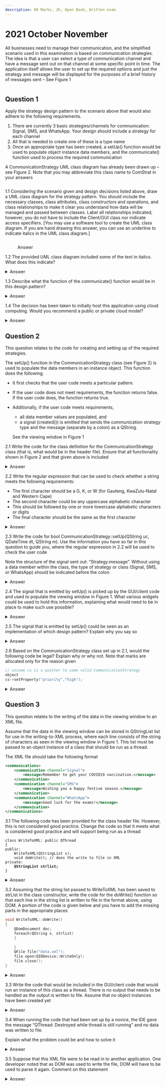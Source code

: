 ```yaml
---
description: 80 Marks, 2h, Open Book, Written exam
---
```


# 2021 October November

All businesses need to manage their communication, and the simplified scenario used in this examination is based on communication strategies. The idea is that a user can select a type of communication channel and have a message sent out on that channel at some specific point in time. The application itself allows the user to set up the required options and just the strategy and message will be displayed for the purposes of a brief history of messages sent – See Figure 1

<figure><img src="https://i.imgur.com/tn5i7kd.png" alt=""><figcaption></figcaption></figure>

## Question 1

Apply the strategy design pattern to the scenario above that would also adhere to the following requirements.

1. There are currently 3 basic strategies/channels for communication: Signal, SMS, and WhatsApp. Your design should include a strategy for each channel
2. All that is needed to create one of these is a type name
3. Once an appropriate type has been created, a setUp() function would be used to populate object instance data members, and the communicate() function used to process the required communication

A CommunicationStrategy UML class diagram has already been drawn up – see Figure 2. Note that you may abbreviate this class name to ComStrat in your answers

<figure><img src="https://i.imgur.com/82gnsBu.png" alt=""><figcaption></figcaption></figure>

1.1 Considering the scenario given and design decisions listed above, draw a UML class diagram for the strategy pattern. You should include the necessary classes, class attributes, class constructors and operations, and class relationships to make it clear you understand how data will be managed and passed between classes. Label all relationships indicated; however, you do not have to include the Client/GUI class nor indicate access specifiers. \[You may use a software tool to create the UML class diagram. If you are hand drawing this answer, you can use an underline to indicate italics in the UML class diagram.]

<figure><img src="https://i.imgur.com/bZmzA0d.png" alt=""><figcaption><p>Answer</p></figcaption></figure>

1.2 The provided UML class diagram included some of the text in italics. What does this indicate?

<details>

<summary>Answer</summary>

* The class is abstract
* The method is pure virtual

</details>

1.3 Describe what the function of the communicate() function would be in this design pattern?

<details>

<summary>Answer</summary>

* Base class - Abstract, no implementation
* Derived classes - Implement actual sending of messages on appropriate platform

</details>

1.4 The decision has been taken to initially host this application using cloud computing. Would you recommend a public or private cloud model?

<details>

<summary>Answer</summary>

Public cloud: No capital expenditure, low initial cost and rapid deployment

</details>

## Question 2

This question relates to the code for creating and setting up of the required strategies.

The setUp() function in the CommunicationStrategy class (see Figure 2) is used to populate the data members in an instance object. This function does the following.&#x20;

* It first checks that the user code meets a particular pattern.
* If the user code does not meet requirements, the function returns false. If the user code does, the function returns true.
*   Additionally, if the user code meets requirements,&#x20;

    * all data member values are populated, and
    * a signal (created()) is emitted that sends the communication strategy type and the message (separate by a colon) as a QString.&#x20;

    See the viewing window in Figure 1

2.1 Write the code for the class definition for the CommunicationStrategy class (that is, what would be in the header file). Ensure that all functionality shown in Figure 2 and that given above is included

<details>

<summary>Answer</summary>

```cpp
//Definition
	class CommunicationStrategy : public QObject{
		Q_OBJECT
	public:
		CommunicationStrategy(QObject *parent = null);
		bool setUp(QString uc, QDateTime dt, QString m);
		virtual void communicate() = 0;
	signals:
		void created(QString);
	private:
		QString userCode;
		QDateTime send;
		QString message;
	};

```

</details>

2.2 Write the regular expression that can be used to check whether a string meets the following requirements:

* The first character should be a G, K, or W (for Gauteng, KwaZulu-Natal and Western Cape)
* The second character could be any uppercase alphabetic character
* This should be followed by one or more lowercase alphabetic characters or digits
* The final character should be the same as the first character

<details>

<summary>Answer</summary>

"(\[GKW])(\[A-Z])(\[a-z\d]+)\1"

</details>

2.3 Write the code for bool CommunicationStrategy::setUp(QString uc, QDateTime dt, QString m). Use the information you have so far in this question to guide you, where the regular expression in 2.2 will be used to check the user code

Note the structure of the signal sent out: “Strategy:message”. Without using a data member within the class, the type of strategy or class (Signal, SMS, or WhatsApp) should be indicated before the colon

<details>

<summary>Answer</summary>

```cpp
bool CommunicationStrategy::setUp(QString uc, QDateTime dt, QString m){
    QRegularExpression re("([GKW])([A-Z])([a-z\d]+)\1");
    QRegularExpressionMatch match(re.match(uc));
    
    if(match.hasMatch()){
        userCode = uc;
        send = dt;
        message = m;
        
        QString strategy(this->metaObject()->className());
        emit created((strategy+":"+m));
        return true;
    }
    return false;
}
```

</details>

2.4 The signal that is emitted by setUp() is picked up by the GUI/client code and used to populate the viewing window in Figure 1. What various widgets could be used to hold this information, explaining what would need to be in place to make such use possible?

<details>

<summary>Answer</summary>

* QTextEdit / QPlainTextEdit - Can be used directly
* QListWidget - Convenience class, model and view combined
* QTableView - Requires a suitable model (QStandardItemModel) to be linked to the view

</details>

2.5 The signal that is emitted by setUp() could be seen as an implementation of which design pattern? Explain why you say so

<details>

<summary>Answer</summary>

* QT's Signals and Slots is an implementation of the Observer Pattern
* CommunicationStrategy object is the 'observed' object that notifies when something happens
* Other connected objects are the 'Observers' that react / respond to the signal emitted by setup()

</details>

2.6 Based on the CommunicationStrategy class set up in 2.1, would the following code be legal? Explain why or why not. Note that marks are allocated only for the reason given

```cpp
// assume cs is a pointer to some valid CommunicationStrategy
object
cs->setProperty("priority","high");
```

<details>

<summary>Answer</summary>

* Yes, it is legal
* CommunicationStrategy inherits QObject, so properties can be set
* No fixed properties defined, so would set a dynamic property named "priority"

</details>

## Question 3

This question relates to the writing of the data in the viewing window to an XML file.&#x20;

Assume that the data in the viewing window can be stored in QStringList list for use in the writing-to-XML process, where each line consists of the string of characters as seen in the viewing window in Figure 1. This list must be passed to an object instance of a class that should be run as a thread.&#x20;

The XML file should take the following format

```xml
<communications>
    <communication channel="Signal">
        <message>Remember to get your COVID19 vaccination.</message>
    </communication>
    <communication channel="SMS">
        <message>Wishing you a happy festive season.</message>
    </communication>
    <communication channel="WhatsApp">
        <message>Good luck for the exams!</message>
    </communication>
</communications>
```

3.1 The following code has been provided for the class header file. However, this is not considered good practice. Change the code so that it meets what is considered good practice and will support being run as a thread

<pre class="language-cpp"><code class="lang-cpp">class WriteToXML: public QThread
{
public:
    WriteToXML(QStringList s);
    void doWrite(); // does the write to file in XML
private:
<strong>    QStringList strlist;
</strong>}
</code></pre>

<details>

<summary>Answer</summary>

```cpp
class WriteToXML : public QObject{
    Q_OBJECT
public:
    WriteToXML(QStringList s);
public slots:
    void doWrite(); //Writes to file in XML
signals:
    void finished();
private:
    QStringList strList;
};
```

</details>

3.2 Assuming that the string list passed to WriteToXML has been saved to strList in the class constructor, write the code for the doWrite() function so that each line in the string list is written to file in the format above, using DOM. A portion of the code is given below and you have to add the missing parts in the appropriate places

```cpp
void WriteToXML::doWrite()
{
    QDomDocument doc;
    foreach(QString s, strlist)
    {
    
    }
    QFile file("data.xml");
    file.open(QIODevice::WriteOnly);
    file.close();
}
```

<details>

<summary>Answer</summary>

```cpp
void WriteToXML::doWrite(){
	QDomDocument doc;
	QDomElement root = doc.createElement("communications");
	doc.appendChild(root);
	
	foreach(QString s, strlist){
		QStringList listSplit = s.split(":");
		QDomElement channel = doc.createElement("communication");
		channel.setAttribute("channel", listSplit[0]);
		QDomText message = doc.createTextNode(listSplit[1]);
		
		channel.appendChild(message);
		root.appendChild(channel);
	}
	
	QFile file("data.xml");
	file.open(QIODevice::WriteOnly);
	QTextStream out(&file);
	out << doc.toString();
	file.close();
}

```

</details>

3.3 Write the code that would be included in the GUI/client code that would run an instance of this class as a thread. There is no output that needs to be handled as the output is written to file. Assume that no object instances have been created yet

<details>

<summary>Answer</summary>

```cpp
QStringList strlist;
WriteToXML *xml(new WriteToXML(strlist));
QThread *thread(new QThread);

xml->moveToThread(thread);

connect(thread, &QThread::started, xml, &WriteToXML::doWrite);
connect(xml, &QThread::finished, thread, &QThread::quit);
connect(xml, &QThread::finished, xml, &QObject::deleteLater);
connect(thread, &QThread::finished, thread, &QObject::deleteLater);

thread->start();
```

</details>

3.4 When running the code that had been set up by a novice, the IDE gave the message “QThread: Destroyed while thread is still running” and no data was written to file.&#x20;

Explain what the problem could be and how to solve it

<details>

<summary>Answer</summary>

* Thread declared with local scope, and gets destroyed when method returns before thread has finished / been destroyed
* Solution -
  * Declare thread object as class member (Global scope within class)
  * Implement worker 'Finished' signal to be emitted when worker task is completed and connect to thread quit() slot
  * Connect finished signals to thread and worker deleteLater() slots

</details>

3.5 Suppose that this XML file were to be read in to another application. One developer noted that as DOM was used to write the file, DOM will have to be used to parse it again. Comment on this statement

<details>

<summary>Answer</summary>

* Not necessary, can use SAX, DOM or Stream Reader
* XML is a standard specification, and can therefore be parsed by any method

</details>
